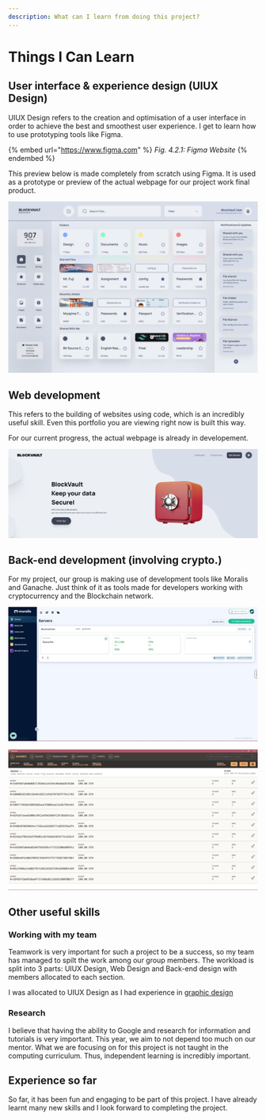```yaml
---
description: What can I learn from doing this project?
---
```


# Things I Can Learn

## User interface & experience design (UIUX Design)

UIUX Design refers to the creation and optimisation of a user interface in order to achieve the best and smoothest user experience. I get to learn how to use prototyping tools like Figma.

{% embed url="https://www.figma.com" %}
_Fig. 4.2.1: Figma Website_
{% endembed %}

This preview below is made completely from scratch using Figma. It is used as a prototype or preview of the actual webpage for our project work final product.

![Fig. 4.2.2: Figma protoype/preview of BlockVault webpage](<../.gitbook/assets/Dashboard - Nord Light (1440 x 990).png>)

## Web development

This refers to the building of websites using code, which is an incredibly useful skill. Even this portfolio you are viewing right now is built this way.

For our current progress, the actual webpage is already in developement.

![Fig 4.2.3: Actual BlockVault webpage (in developement and testing phase)](<../.gitbook/assets/image (5).png>)

## Back-end development (involving crypto.)

For my project, our group is making use of development tools like Moralis and Ganache. Just think of it as tools made for developers working with cryptocurrency and the Blockchain network.

![Fig. 4.2.4: Screenshot of Moralis (The Ultimate Web3 Development Platform)](../.gitbook/assets/a40f29a6-6544-41a1-8174-862b621843be.jpg)

![Fig. 4.2.5: Screenshot of Ganache (One Click Blockchain)](../.gitbook/assets/2ddac11c-3c0e-4056-8074-6ee72e74d2c5.jpg)

## Other useful skills

### Working with my team

Teamwork is very important for such a project to be a success, so my team has managed to spilt the work among our group members. The workload is split into 3 parts: UIUX Design, Web Design and Back-end design with members allocated to each section.

I was allocated to UIUX Design as I had experience in [graphic design](../student-initiated-learning/graphic-design.md)

### Research

I believe that having the ability to Google and research for information and tutorials is very important. This year, we aim to not depend too much on our mentor. What we are focusing on for this project is not taught in the computing curriculum. Thus, independent learning is incredibly important.

## Experience so far

So far, it has been fun and engaging to be part of this project. I have already learnt many new skills and I look forward to completing the project.
